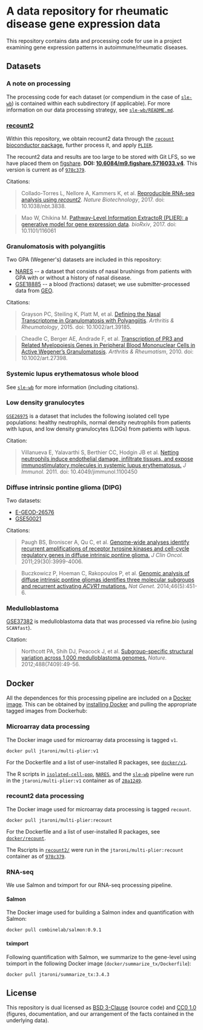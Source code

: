 # A data repository for rheumatic disease gene expression data

This repository contains data and processing code for use in a project examining gene expression patterns in autoimmune/rheumatic diseases. 

## Datasets

### A note on processing 

The processing code for each dataset (or compendium in the case of [`sle-wb`](https://github.com/greenelab/rheum-plier-data/tree/master/sle-wb)) is contained within each subdirectory (if applicable). 
For more information on our data processing strategy, see [`sle-wb/README.md`](https://github.com/greenelab/rheum-plier-data/blob/master/sle-wb/README.md).

### [recount2](https://jhubiostatistics.shinyapps.io/recount/)

Within this repository, we obtain recount2 data through the [`recount` bioconductor package](http://bioconductor.org/packages/release/bioc/html/recount.html), further process it, and apply [`PLIER`](https://github.com/wgmao/PLIER).

The recount2 data and results are too large to be stored with Git LFS, so we have placed them on [figshare](https://figshare.com/). **DOI: [10.6084/m9.figshare.5716033.v4](https://doi.org/10.6084/m9.figshare.5716033.v4)**. 
This version is current as of [`978c379`](https://github.com/greenelab/rheum-plier-data/commit/978c37938383ff7adcadacfcbc35931ce5e62b17).


Citations:

> Collado-Torres L, Nellore A, Kammers K, et al. [Reproducible RNA-seq analysis using _recount2_](https://http://doi.org/10.1038/nbt.3838). _Nature Biotechnology_, 2017. doi: 10.1038/nbt.3838. 

> Mao W, Chikina M. [Pathway-Level Information ExtractoR (PLIER): a generative model for gene expression data](http://dx.doi.org/10.1101/116061). _bioRxiv_, 2017. doi: 10.1101/116061

### Granulomatosis with polyangiitis

Two GPA (Wegener's) datasets are included in this repository:

* [NARES](https://github.com/greenelab/rheum-plier-data/tree/master/NARES) -- a dataset that consists of nasal brushings from patients with GPA with or without a history of nasal disease.
* [GSE18885](https://github.com/greenelab/rheum-plier-data/tree/master/gpa-blood) -- a blood (fractions) dataset; we use submitter-processed data from [GEO](https://www.ncbi.nlm.nih.gov/geo/).

Citations:

> Grayson PC, Steiling K, Platt M, et al. [Defining the Nasal Transcriptome in Granulomatosis with Polyangiitis](https://dx.doi.org/10.100art.39185). _Arthritis & Rheumatology_, 2015. doi: 10.1002/art.39185.

> Cheadle C, Berger AE, Andrade F, et al. [Transcription of PR3 and Related Myelopoiesis Genes in Peripheral Blood Mononuclear Cells in Active Wegener’s Granulomatosis](https://dx.doi.org/10.1002/art.27398). _Arthritis & Rheumatism_, 2010. doi: 10.1002/art.27398.

### Systemic lupus erythematosus whole blood

See [`sle-wb`](https://github.com/greenelab/rheum-plier-data/tree/master/sle-wb) for more information (including citations).

### Low density granulocytes

[`GSE26975`](https://www.ncbi.nlm.nih.gov/geo/query/acc.cgi?acc=GSE26975) is a dataset that includes the following isolated cell type populations: healthy neutrophils, normal density neutrophils from patients with lupus, and low density granulocytes (LDGs) from patients with lupus.

Citation:

> Villanueva E, Yalavarthi S, Berthier CC, Hodgin JB et al. [Netting neutrophils induce endothelial damage, infiltrate tissues, and expose immunostimulatory molecules in systemic lupus erythematosus.](https://doi.org/10.4049/jimmunol.1100450) _J Immunol._ 2011. doi: 10.4049/jimmunol.1100450

### Diffuse intrinsic pontine glioma (DIPG)

Two datasets:
* [E-GEOD-26576](https://www.ebi.ac.uk/arrayexpress/experiments/E-GEOD-26576/)
* [GSE50021](https://www.ncbi.nlm.nih.gov/geo/query/acc.cgi?acc=GSE50021)

Citations:
> Paugh BS, Broniscer A, Qu C, et al. [Genome-wide analyses identify recurrent amplifications of receptor tyrosine kinases and cell-cycle regulatory genes in diffuse intrinsic pontine glioma.](https://dx.doi.org/10.1200/JCO.2011.35.5677) _J Clin Oncol._ 2011;29(30):3999-4006.

> Buczkowicz P, Hoeman C, Rakopoulos P, et al. [Genomic analysis of diffuse intrinsic pontine gliomas identifies three molecular subgroups and recurrent activating _ACVR1_ mutations.](https://dx.doi.org/10.1038/ng.2936) _Nat Genet._ 2014;46(5):451-6. 

### Medulloblastoma

[GSE37382](https://www.ncbi.nlm.nih.gov/geo/query/acc.cgi?acc=GSE37382) is medulloblastoma data that was processed via refine.bio (using `SCANfast`).

Citation:
> Northcott PA, Shih DJ, Peacock J, et al. [Subgroup-specific structural variation across 1,000 medulloblastoma genomes.](https://dx.doi.org/10.1038/nature11327) _Nature._ 2012;488(7409):49-56. 

## Docker

All the dependences for this processing pipeline are included on a [Docker image](https://hub.docker.com/r/jtaroni/multi-plier/). 
This can be obtained by [installing Docker](https://docs.docker.com/install/) and pulling the appropriate tagged images from Dockerhub:

### Microarray data processing

The Docker image used for microarray data processing is tagged `v1`.

```
docker pull jtaroni/multi-plier:v1
```

For the Dockerfile and a list of user-installed R packages, see [`docker/v1`](https://github.com/greenelab/rheum-plier-data/tree/master/docker/v1).

The R scripts in [`isolated-cell-pop`](https://github.com/greenelab/rheum-plier-data/blob/28a124949234ab65e7d7f01cf88431702f958205/isolated-cell-pop/process_E-MTAB-2452.R), [`NARES`](https://github.com/greenelab/rheum-plier-data/blob/28a124949234ab65e7d7f01cf88431702f958205/NARES/process_NARES.R), and the [`sle-wb`](https://github.com/greenelab/rheum-plier-data/tree/28a124949234ab65e7d7f01cf88431702f958205/sle-wb) pipeline were run in the `jtaroni/multi-plier:v1` container as of [`28a1249`](https://github.com/greenelab/rheum-plier-data/commit/28a124949234ab65e7d7f01cf88431702f958205).

### recount2 data processing

The Docker image used for microarray data processing is tagged `recount`.

```
docker pull jtaroni/multi-plier:recount
```

For the Dockerfile and a list of user-installed R packages, see [`docker/recount`](https://github.com/greenelab/rheum-plier-data/tree/978c37938383ff7adcadacfcbc35931ce5e62b17/docker/recount).

The Rscripts in [`recount2/`](https://github.com/greenelab/rheum-plier-data/tree/978c37938383ff7adcadacfcbc35931ce5e62b17/recount2) were run in the `jtaroni/multi-plier:recount` container as of [`978c379`](https://github.com/greenelab/rheum-plier-data/commit/978c37938383ff7adcadacfcbc35931ce5e62b17).

### RNA-seq

We use Salmon and tximport for our RNA-seq processing pipeline.

#### Salmon

The Docker image used for building a Salmon index and quantification with Salmon:

```
docker pull combinelab/salmon:0.9.1
```

#### tximport

Following quantification with Salmon, we summarize to the gene-level using tximport in the following Docker image (`docker/summarize_tx/Dockerfile`):

```
docker pull jtaroni/summarize_tx:3.4.3
```

## License 

This repository is dual licensed as [BSD 3-Clause](https://github.com/greenelab/rheum-plier-data/blob/master/LICENSE_BSD-3.md) (source code) and [CC0 1.0](https://github.com/greenelab/rheum-plier-data/blob/master/LICENSE_CC0.md) (figures, documentation, and our arrangement of the facts contained in the underlying data).
